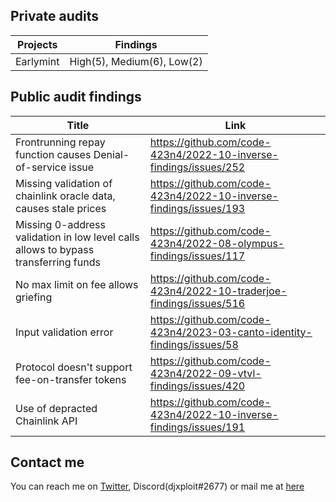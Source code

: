 ## Private audits

| Projects | Findings |
|----------|----------|
| Earlymint| High(5), Medium(6), Low(2) |

## Public audit findings

| Title                         | Link                                         |
|-------------------------------|----------------------------------------------|
| Frontrunning repay function causes Denial-of-service issue | https://github.com/code-423n4/2022-10-inverse-findings/issues/252 |
| Missing validation of chainlink oracle data, causes stale prices | https://github.com/code-423n4/2022-10-inverse-findings/issues/193 |
| Missing 0-address validation in low level calls allows to bypass transferring funds | https://github.com/code-423n4/2022-08-olympus-findings/issues/117 |
| No max limit on fee allows griefing | https://github.com/code-423n4/2022-10-traderjoe-findings/issues/516 |
| Input validation error        | https://github.com/code-423n4/2023-03-canto-identity-findings/issues/58 |
| Protocol doesn't support fee-on-transfer tokens | https://github.com/code-423n4/2022-09-vtvl-findings/issues/420 |
| Use of depracted Chainlink API | https://github.com/code-423n4/2022-10-inverse-findings/issues/191 |

## Contact me

You can reach me on [Twitter](https://twitter.com/djxp1oit), Discord(djxploit#2677) or mail me at [here](mailto:djduttaofficial@gmail.com)
